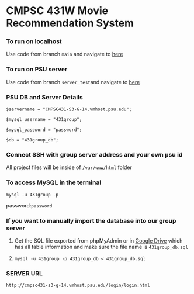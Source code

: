 # CMPSC 431W Movie Recommendation System 

### To run on localhost
Use code from branch `main` and navigate to [here](http://localhost/cmpsc431w-movie-recommendation-system/login/login.html)

### To run on PSU server
Use code from branch `server_test`and navigate to [here](http://cmpsc431-s3-g-14.vmhost.psu.edu/homepage/homepage.php)

### PSU DB and Server Details
```
$servername = "CMPSC431-S3-G-14.vmhost.psu.edu";

$mysql_username = "431group";

$mysql_password = "password";

$db = "431group_db";
```

### Connect SSH with group server address and your own psu id
All project files will be inside of `/var/www/html` folder

### To access MySQL in the terminal
`mysql -u 431group -p`

 password:`password`

### If you want to manually import the database into our group server
1. Get the SQL file exported from phpMyAdmin or in [Google Drive](https://drive.google.com/drive/u/0/folders/1WYMBHZyiO05u6fxfW2Z009btc3yXLZJ0) which has all table information and make sure the file name is `431group_db.sql`

2. `mysql -u 431group -p 431group_db < 431group_db.sql`

### SERVER URL
`http://cmpsc431-s3-g-14.vmhost.psu.edu/login/login.html`
